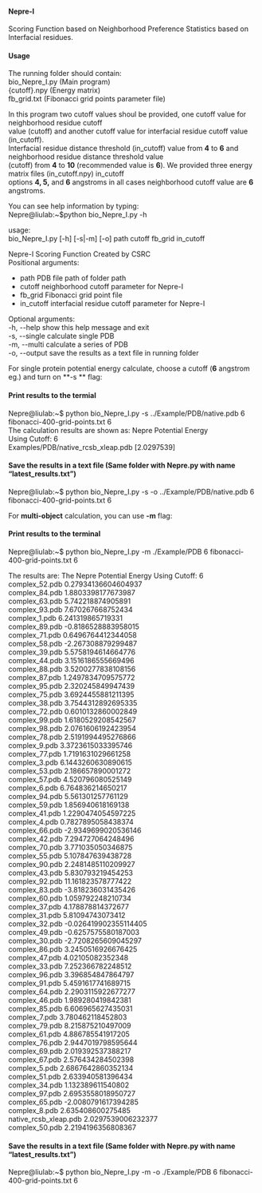 #### Nepre-I ####
Scoring Function based on Neighborhood Preference Statistics based on Interfacial residues. 

#### Usage ####  
The running folder should contain:\
bio_Nepre_I.py (Main program) \
{cutoff}.npy (Energy matrix) \
fb_grid.txt (Fibonacci grid points parameter file)

In this program two cutoff values shoul be provided, one cutoff value for neighborhood residue cutoff \
value (cutoff) and another cutoff value for interfacial residue cutoff value (in_cutoff). \
Interfacial residue distance threshold (in_cutoff) value from **4** to **6** and neighborhood residue distance threshold value \
(cutoff) from **4** to **10** (recommended value is **6**). We provided three energy matrix files (in_cutoff.npy) in_cutoff \
options **4, 5,** and **6** angstroms in all cases neighborhood cutoff value are **6** angstroms.

You can see help information by typing:\
Nepre@liulab:~$python bio_Nepre_I.py -h 

usage: \
bio_Nepre_I.py  [-h] [-s|-m] [-o]   path cutoff  fb_grid  in_cutoff 

Nepre-I Scoring Function Created by CSRC \
Positional arguments: 
  * path		PDB file path of folder path 
  * cutoff		neighborhood cutoff parameter for Nepre-I 
  * fb_grid		Fibonacci grid point file 
  * in_cutoff  interfacial residue cutoff parameter for Nepre-I 

Optional arguments: \
   -h,  --help  show this help message and exit \
   -s,  --single  calculate single PDB \
   -m,  --multi  calculate a series of PDB \
   -o,  --output  save the results as a text file in running folder 

For single protein potential energy calculate, choose a cutoff (**6** angstrom eg.) and turn on **-s ** flag:

#### Print results to the termial ####

Nepre@liulab:~$ python bio_Nepre_I.py  -s  ../Example/PDB/native.pdb 6 fibonacci-400-grid-points.txt 6 \
The calculation results are shown as:
Nepre Potential Energy \
Using Cutoff: 6 \
Examples/PDB/native_rcsb_xleap.pdb [2.0297539] 
#### Save the results in a text file (Same folder with Nepre.py with name “latest_results.txt”) ####
Nepre@liulab:~$ python bio_Nepre_I.py  -s  -o  ../Example/PDB/native.pdb 6 fibonacci-400-grid-points.txt  6

For **multi-object** calculation, you can use **-m** flag:
#### Print results to the terminal ####
Nepre@liulab:~$ python bio_Nepre_I.py -m ./Example/PDB 6   fibonacci-400-grid-points.txt  6

The results are:
The Nepre Potential Energy
Using Cutoff: 6 \
complex_52.pdb      0.27934136604604937 \
complex_84.pdb      1.8803398177673987 \
complex_63.pdb      5.742218874905891 \
complex_93.pdb      7.670267668752434 \
complex_1.pdb      6.241319865719331 \
complex_89.pdb      -0.8186528883958015 \
complex_71.pdb      0.6496764412344058 \
complex_58.pdb      -2.267308879299487 \
complex_39.pdb      5.5758194614664776 \
complex_44.pdb      3.1516186555669496 \
complex_88.pdb      3.5200277838108156 \
complex_87.pdb      1.2497834709575772 \
complex_95.pdb      2.320245849947439 \
complex_75.pdb      3.6924455881211395 \
complex_38.pdb      3.7544312892695335 \
complex_72.pdb      0.6010132860002849 \
complex_99.pdb      1.6180529208542567 \
complex_98.pdb      2.0761606192423954 \
complex_78.pdb      2.5191994495276866 \
complex_9.pdb      3.3723615033395746 \
complex_77.pdb      1.7191631029661258 \
complex_3.pdb      6.1443260630890615 \
complex_53.pdb      2.186657890001272 \
complex_57.pdb      4.520796080525149 \
complex_6.pdb      6.764836214650217 \
complex_94.pdb      5.561301257761129 \
complex_59.pdb      1.856940618169138 \
complex_41.pdb      1.2290474054597225 \
complex_4.pdb      0.7827895058438374 \
complex_66.pdb      -2.9349699020536146 \
complex_42.pdb      7.294727064248496 \
complex_70.pdb      3.771035050346875 \
complex_55.pdb      5.107847639438728 \
complex_90.pdb      2.2481485110209927 \
complex_43.pdb      5.830793219454253 \
complex_92.pdb      11.161823578777422 \
complex_83.pdb      -3.818236031435426 \
complex_60.pdb      1.059792248210734 \
complex_37.pdb      4.178878814372677 \
complex_31.pdb      5.81094743073412 \
complex_32.pdb      -0.026419902355114405 \
complex_49.pdb      -0.6257575580187003 \
complex_30.pdb      -2.7208265609045297 \
complex_86.pdb      3.2450516926676425 \
complex_47.pdb      4.02105082352348 \
complex_33.pdb      7.252366782248512 \
complex_96.pdb      3.396854847864797 \
complex_91.pdb      5.4591617741689715 \
complex_64.pdb      2.2903115922677277 \
complex_46.pdb      1.989280419842381 \
complex_85.pdb      6.606965627435031 \
complex_7.pdb      3.780462118452803 \
complex_79.pdb      8.215875210497009 \
complex_61.pdb      4.886785541917205 \
complex_76.pdb      2.9447019798595644 \
complex_69.pdb 	    2.019392537388217 \
complex_67.pdb 		     2.576434284502398 \
complex_5.pdb      2.6867642860352134 \
complex_51.pdb      2.633940581396434 \
complex_34.pdb      1.132389611540802 \
complex_97.pdb      2.6953558018950727 \
complex_65.pdb      -2.0080791617394285 \
complex_8.pdb      2.635408600275485 \
native_rcsb_xleap.pdb      2.0297539006232377 \
complex_50.pdb      2.2194196356808367

#### Save the results in a text file (Same folder with Nepre.py with name “latest_results.txt”) ####
Nepre@liulab:~$ python bio_Nepre_I.py -m -o ./Example/PDB 6   fibonacci-400-grid-points.txt  6



